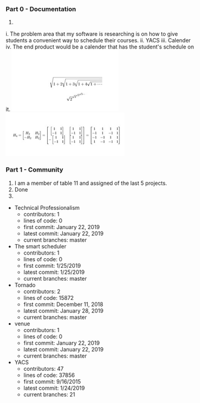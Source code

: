### Part 0 - Documentation
1. 
i. The problem area that my software is researching is on how to give students a convenient way to schedule their courses.
ii.  YACS
iii. Calender
iv. The end product would be a calender that has the student's schedule on it.
![image1](lab3images/latex1.jpg)
![image2](lab3images/latex2.jpg)


### Part 1 - Community
1. I am a member of table 11 and assigned of the last 5 projects.
2. Done
3. 
- Technical Professionalism
    - contributors: 1
    - lines of code: 0
    - first commit: January 22, 2019
    - latest commit: January 22, 2019
    - current branches: master
- The smart scheduler
    - contributors: 1
    - lines of code: 0
    - first commit: 1/25/2019
    - latest commit: 1/25/2019
    - current branches: master 
- Tornado
    - contributors: 2
    - lines of code: 15872
    - first commit: December 11, 2018
    - latest commit: January 28, 2019
    - current branches: master
- venue
    - contributors: 1
    - lines of code: 0
    - first commit: January 22, 2019
    - latest commit: January 22, 2019
    - current branches: master
- YACS
    - contributors: 47
    - lines of code: 37856
    - first commit: 9/16/2015
    - latest commit: 1/24/2019
    - current branches: 21
   
